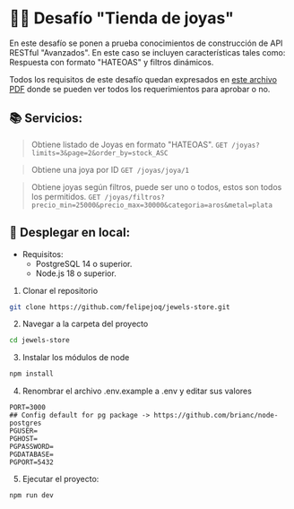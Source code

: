 # 👨‍💻 Desafío "Tienda de joyas"

En este desafío se ponen a prueba conocimientos de construcción
de API RESTful "Avanzados". En este caso se incluyen características
tales como: Respuesta con formato "HATEOAS" y filtros dinámicos.

Todos los requisitos de este desafío quedan expresados en [este archivo PDF](01_desafio_tienda_joyas.pdf) 
donde se pueden ver todos los requerimientos para aprobar o no.

## 📚 Servicios:
> Obtiene listado de Joyas en formato "HATEOAS".
> ```GET /joyas?limits=3&page=2&order_by=stock_ASC```

> Obtiene una joya por ID
> ```GET /joyas/joya/1```

> Obtiene joyas según filtros, puede ser uno o todos, estos son todos los permitidos.
> ```GET /joyas/filtros?precio_min=25000&precio_max=30000&categoria=aros&metal=plata```

## 🚀 Desplegar en local:
- Requisitos:
  - PostgreSQL 14 o superior.
  - Node.js 18 o superior.

1. Clonar el repositorio

```bash
git clone https://github.com/felipejoq/jewels-store.git
```

2. Navegar a la carpeta del proyecto

```bash
cd jewels-store
```

3. Instalar los módulos de node

```bash
npm install
```
4. Renombrar el archivo .env.example a .env y editar sus valores

```dotenv
PORT=3000
## Config default for pg package -> https://github.com/brianc/node-postgres
PGUSER=
PGHOST=
PGPASSWORD=
PGDATABASE=
PGPORT=5432
```

5. Ejecutar el proyecto:

```bash
npm run dev
```

